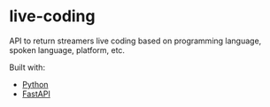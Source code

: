 # live-coding

API to return streamers live coding based on programming language, spoken language, platform, etc.

Built with:
- [Python](https://www.python.org/)
- [FastAPI](https://github.com/tiangolo/fastapi)